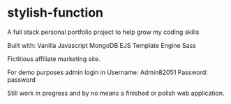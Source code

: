 # stylish-function
 A full stack personal portfolio project to help grow my coding skills

Built with:
Vanilla Javascript 
MongoDB
EJS Template Engine
Sass

Fictitious affiliate marketing site. 

For demo purposes admin login in 
Username: Admin82051
Password: password

Still work in progress and by no means a finished or polish web application.
